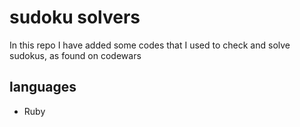 # sudoku solvers #

In this repo I have added some codes that I used to check and solve sudokus, as found on codewars

## languages

- Ruby
